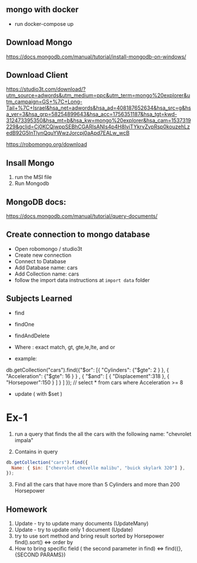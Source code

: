 ## mongo with docker

- run docker-compose up

## Download Mongo

https://docs.mongodb.com/manual/tutorial/install-mongodb-on-windows/

## Download Client

https://studio3t.com/download/?utm_source=adwords&utm_medium=ppc&utm_term=mongo%20explorer&utm_campaign=GS+%7C+Long-Tail+%7C+Israel&hsa_net=adwords&hsa_ad=408187652634&hsa_src=g&hsa_ver=3&hsa_grp=58254899643&hsa_acc=1756351187&hsa_tgt=kwd-312473395350&hsa_mt=b&hsa_kw=mongo%20explorer&hsa_cam=1537319229&gclid=Cj0KCQjwppSEBhCGARIsANIs4p4H8lviTYkrvZvpRsp0kouzehLzedB92G5lnTlynQquYWwzJorcpj0aApd7EALw_wcB

https://robomongo.org/download

## Insall Mongo

1. run the MSI file
2. Run Mongodb

## MongoDB docs:

https://docs.mongodb.com/manual/tutorial/query-documents/

## Create connection to mongo database

- Open robomongo / studio3t
- Create new connection
- Connect to Database
- Add Database name: cars
- Add Collection name: cars
- follow the import data instructions at `import data` folder

## Subjects Learned

- find
- findOne
- findAndDelete
- Where : exact match, gt, gte,le,lte, and or

- example:

db.getCollection("cars").find({"$or": [{ "Cylinders": {"$gte": 2 } },
{ "Acceleration": {"$gte": 16  } } , { "$and": [ { "Displacement":318 },
{ "Horsepower":150 } ] } ] }); // select \* from cars where Acceleration >= 8

- update ( with $set )

# Ex-1

1. run a query that finds the all the cars with the following name: "chevrolet impala"

2. Contains in query

```js
db.getCollection("cars").find({
  Name: { $in: ["chevrolet chevelle malibu", "buick skylark 320"] },
});
```

3. Find all the cars that have more than 5 Cylinders and more than 200 Horsepower


## Homework

1. Update - try to update many documents (UpdateMany)
2. Update - try to update only 1 document (Update)
3. try to use sort method and bring result sorted by Horsepower find().sort() <=> order by
4. How to bring specific field ( the second parameter in find) <=> find({},{SECOND PARAMS})
